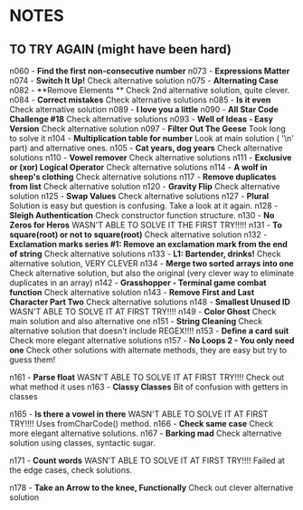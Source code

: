 # NOTES

## TO TRY AGAIN (might have been hard)

n060 - **Find the first non-consecutive number**
n073 - **Expressions Matter**
n074 - **Switch It Up!** Check alternative solution
n075 - **Alternating Case**
n082 - **Remove Elements ** Check 2nd alternative solution, quite clever.
n084 - **Correct mistakes** Check alternative solutions
n085 - **Is it even** Check alternative solution
n089 - **I love you a little**
n090 - **All Star Code Challenge #18** Check alternative solutions
n093 - **Well of Ideas - Easy Version** Check alternative solution
n097 - **Filter Out The Geese** Took long to solve it
n104 - **Multiplication table for number** Look at main solution ( '\n' part) and alternative ones.
n105 - **Cat years, dog years** Check alternative solutions
n110 - **Vowel remover** Check alternative solutions
n111 - **Exclusive or (xor) Logical Operator** Check alternative solutions
n114 - **A wolf in sheep's clothing** Check alternative solutions
n117 - **Remove duplicates from list** Check alternative solution
n120 - **Gravity Flip** Check alternative solution
n125 - **Swap Values** Check alternative solutions
n127 - **Plural** Solution is easy but question is confusing. Take a look at it again.
n128 - **Sleigh Authentication** Check constructor function structure.
n130 - **No Zeros for Heros** WASN'T ABLE TO SOLVE IT THE FIRST TRY!!!!!
n131 - **To square(root) or not to square(root)** Check alternative solution
n132 - **Exclamation marks series #1: Remove an exclamation mark from the end of string** Check alternative solutions
n133 - **L1: Bartender, drinks!** Check alternative solution, VERY CLEVER
n134 - **Merge two sorted arrays into one** Check alternative solution, but also the original (very clever way to eliminate duplicates in an array)
n142 - **Grasshopper - Terminal game combat function** Check alternative solution
n143 - **Remove First and Last Character Part Two** Check alternative solutions
n148 - **Smallest Unused ID** WASN'T ABLE TO SOLVE IT AT FIRST TRY!!!!
n149 - **Color Ghost** Check main solution and also alternative one
n151 - **String Cleaning** Check alternative solution that doesn't include REGEX!!!!
n153 - **Define a card suit** Check more elegant alternative solutions
n157 - **No Loops 2 - You only need one** Check other solutions with alternate methods, they are easy but try to guess them!

n161 - **Parse float** WASN'T ABLE TO SOLVE IT AT FIRST TRY!!!! Check out what method it uses
n163 - **Classy Classes** Bit of confusion with getters in classes

n165 - **Is there a vowel in there** WASN'T ABLE TO SOLVE IT AT FIRST TRY!!!! Uses fromCharCode() method.
n166 - **Check same case** Check more elegant alternative solutions.
n167 - **Barking mad** Check alternative solution using classes, syntactic sugar.

n171 - **Count words** WASN'T ABLE TO SOLVE IT AT FIRST TRY!!!! Failed at the edge cases, check solutions.

n178 - **Take an Arrow to the knee, Functionally** Check out clever alternative solution
